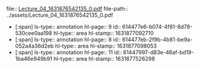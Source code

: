 file:: [Lecture_04_1631876542135_0.pdf](../assets/Lecture_04_1631876542135_0.pdf)
file-path:: ../assets/Lecture_04_1631876542135_0.pdf

- [:span]
  ls-type:: annotation
  hl-page:: 9
  id:: 614477e6-b074-4f81-8d78-530cee0aa198
  hl-type:: area
  hl-stamp:: 1631877092710
- [:span]
  ls-type:: annotation
  hl-page:: 8
  id:: 614477eb-2f9b-4b81-be9a-052a4a36d2eb
  hl-type:: area
  hl-stamp:: 1631877098053
- [:span]
  ls-type:: annotation
  hl-page:: 11
  id:: 61447997-d83e-46af-bd19-1ba46e949b91
  hl-type:: area
  hl-stamp:: 1631877526298